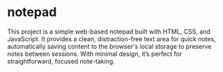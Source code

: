 # notepad
This project is a simple web-based notepad built with HTML, CSS, and JavaScript. It provides a clean, distraction-free text area for quick notes, automatically saving content to the browser's local storage to preserve notes between sessions. With minimal design, it’s perfect for straightforward, focused note-taking.
